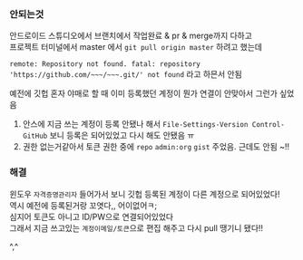 ### 안되는것
안드로이드 스튜디오에서 브랜치에서 작업완료 & pr & merge까지 다하고 <br>
프로젝트 터미널에서 master 에서 `git pull origin master` 하려고 했는데

```remote: Repository not found. fatal: repository 'https://github.com/~~~/~~~.git/' not found```
라고 하믄서 안됨

예전에 깃헙 혼자 야매로 할 때 이미 등록했던 계정이 뭔가 연결이 안맞아서 그런가 싶었음

1. 안스에 지금 쓰는 계정이 등록 안됐나 해서 `File-Settings-Version Control-GitHub` 보니 등록은 되어있었고 다시 해도 안됐음 ㅠ
2. 권한 없는거같아서 토큰 권한 중에 `repo` `admin:org` `gist` 주었음. 근데도 안됨 ~!!

### 해결
윈도우 `자격증명관리자` 들어가서 보니 깃헙 등록된 계정이 다른 계정으로 되어있었다! <br>
역시 예전에 등록된거랑 꼬엿다,, 어이없어ㅋ; <br>
심지어 토큰도 아니고 ID/PW으로 연결되어있었다 <br>
그래서 지금 쓰고있는 `계정이메일/토큰`으로 편집 해주고 다시 pull 땡기니 됐다!!

^,^

